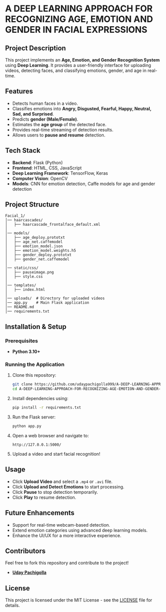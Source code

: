 # A DEEP LEARNING APPROACH FOR RECOGNIZING AGE, EMOTION AND GENDER IN FACIAL EXPRESSIONS

## Project Description
This project implements an **Age, Emotion, and Gender Recognition System** using **Deep Learning**. It provides a user-friendly interface for uploading videos, detecting faces, and classifying emotions, gender, and age in real-time.

## Features
- Detects human faces in a video.
- Classifies emotions into **Angry, Disgusted, Fearful, Happy, Neutral, Sad, and Surprised**.
- Predicts **gender (Male/Female)**.
- Estimates the **age group** of the detected face.
- Provides real-time streaming of detection results.
- Allows users to **pause and resume** detection.

## Tech Stack
- **Backend**: Flask (Python)
- **Frontend**: HTML, CSS, JavaScript
- **Deep Learning Framework**: TensorFlow, Keras
- **Computer Vision**: OpenCV
- **Models**: CNN for emotion detection, Caffe models for age and gender detection

## Project Structure
```
Facial_1/
│── haarcascades/
│   ├── haarcascade_frontalface_default.xml
│
│── models/
│   ├── age_deploy.prototxt
│   ├── age_net.caffemodel
│   ├── emotion_model.json
│   ├── emotion_model.weights.h5
│   ├── gender_deploy.prototxt
│   ├── gender_net.caffemodel
│
│── static/css/
│   ├── pauseimage.png
│   ├── style.css
│
│── templates/
│   ├── index.html
│
│── uploads/  # Directory for uploaded videos
│── app.py    # Main Flask application
│── README.md
│── requirements.txt
```

## Installation & Setup
### Prerequisites
- **Python 3.10+**

### Running the Application
1. Clone this repository:
    ```sh
    git clone https://github.com/udaypachigolla999/A-DEEP-LEARNING-APPROACH-FOR-RECOGNIZING-AGE-EMOTION-AND-GENDER-IN-FACIAL-EXPRESSIONS.git
    cd A-DEEP-LEARNING-APPROACH-FOR-RECOGNIZING-AGE-EMOTION-AND-GENDER-IN-FACIAL-EXPRESSIONS
    ```
2. Install dependencies using:

    ```sh
    pip install -r requirements.txt
    ```
3. Run the Flask server:
    ```sh
    python app.py
    ```
4. Open a web browser and navigate to:
    ```
    http://127.0.0.1:5000/
    ```
5. Upload a video and start facial recognition!

## Usage
- Click **Upload Video** and select a `.mp4` or `.avi` file.
- Click **Upload and Detect Emotions** to start processing.
- Click **Pause** to stop detection temporarily.
- Click **Play** to resume detection.

## Future Enhancements
- Support for real-time webcam-based detection.
- Extend emotion categories using advanced deep learning models.
- Enhance the UI/UX for a more interactive experience.

## Contributors
Feel free to fork this repository and contribute to the project!

- [**Uday Pachigolla**](https://github.com/udaypachigolla999/)

## License
This project is licensed under the MIT License - see the [LICENSE](LICENSE) file for details.